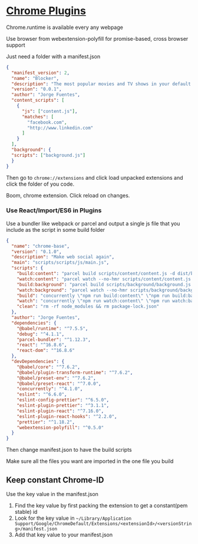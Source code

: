 # [Chrome Plugins](https://developer.chrome.com/extensions/devguide)

Chrome.runtime is available every any webpage

Use browser from webextension-polyfill for promise-based, cross browser support

Just need a folder with a manifest.json

```json
{
  "manifest_version": 2,
  "name": "Blocker",
  "description": "The most popular movies and TV shows in your default tab. Includes ratings, summaries and the ability to watch trailers.",
  "version": "0.0.1",
  "author": "Jorge Fuentes",
  "content_scripts": [
    {
      "js": ["content.js"],
      "matches": [
        "facebook.com",
        "http://www.linkedin.com"
      ]
    }
  ],
  "background": {
  "scripts": ["background.js"]
  }
}
```

Then go to `chrome://extensions` and click load unpacked extensions and click the folder of you code.

Boom, chrome extension. Click reload on changes.

### Use React/Import/ES6 in Plugins

Use a bundler like webpack or parcel and output a single js file that you include as the script in some build folder

```json
{
  "name": "chrome-base",
  "version": "0.1.0",
  "description": "Make web social again",
  "main": "scripts/scripts/js/main.js",
  "scripts": {
    "build:content": "parcel build scripts/content/content.js -d dist/build/ -o content.js",
    "watch:content": "parcel watch --no-hmr scripts/content/content.js -d dist/build/ -o content.js",
    "build:background": "parcel build scripts/background/background.js -d dist/build/ -o background.js",
    "watch:background": "parcel watch --no-hmr scripts/background/background.js -d dist/build/ -o background.js",
    "build": "concurrently \"npm run build:content\" \"npm run build:background\"",
    "watch": "concurrently \"npm run watch:content\" \"npm run watch:background\"",
    "clean": "rm -rf node_modules && rm package-lock.json"
  },
  "author": "Jorge Fuentes",
  "dependencies": {
    "@babel/runtime": "^7.5.5",
    "debug": "^4.1.1",
    "parcel-bundler": "^1.12.3",
    "react": "^16.8.6",
    "react-dom": "^16.8.6"
  },
  "devDependencies": {
    "@babel/core": "^7.6.2",
    "@babel/plugin-transform-runtime": "^7.6.2",
    "@babel/preset-env": "^7.6.2",
    "@babel/preset-react": "^7.0.0",
    "concurrently": "^4.1.0",
    "eslint": "^6.6.0",
    "eslint-config-prettier": "^6.5.0",
    "eslint-plugin-prettier": "^3.1.1",
    "eslint-plugin-react": "^7.16.0",
    "eslint-plugin-react-hooks": "^2.2.0",
    "prettier": "^1.18.2",
    "webextension-polyfill": "^0.5.0"
  }
}
```

Then change manifest.json to have the build scripts

Make sure all the files you want are imported in the one file you build

## Keep constant Chrome-ID

Use the key value in the manifest.json

1. Find the key value by first packing the extension to get a constant(pem stable) id
2. Look for the key value in  `~/Library/Application Support/Google/ChromeDefault/Extensions/<extensionId>/<versionString>/manifest.json`
3. Add that key value to your manifest.json

